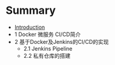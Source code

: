 # Summary

* [Introduction](README.md)
* 1 Docker 微服务 CI/CD简介
* 2 基于Docker及Jenkins的CI/CD的实现
  * 2.1 Jenkins Pipeline
  * 2.2 私有仓库的搭建



